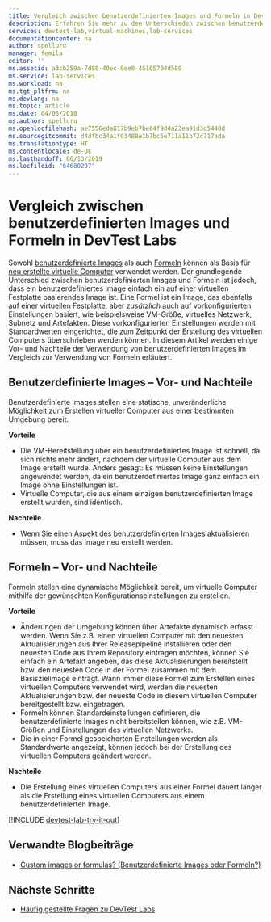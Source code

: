 ```yaml
---
title: Vergleich zwischen benutzerdefinierten Images und Formeln in DevTest Labs | Microsoft Docs
description: Erfahren Sie mehr zu den Unterschieden zwischen benutzerdefinierten Images und Formeln als Basis für virtuelle Computer, sodass Sie entscheiden können, welche Methode sich für Ihre Umgebung am besten eignet.
services: devtest-lab,virtual-machines,lab-services
documentationcenter: na
author: spelluru
manager: femila
editor: ''
ms.assetid: a3cb259a-7d80-40ec-8ee8-45105704d589
ms.service: lab-services
ms.workload: na
ms.tgt_pltfrm: na
ms.devlang: na
ms.topic: article
ms.date: 04/05/2018
ms.author: spelluru
ms.openlocfilehash: ae7556eda817b9eb7be84f9d4a23ea91d3d5440d
ms.sourcegitcommit: d4dfbc34a1f03488e1b7bc5e711a11b72c717ada
ms.translationtype: HT
ms.contentlocale: de-DE
ms.lasthandoff: 06/13/2019
ms.locfileid: "64680297"
---
```

# <a name="comparing-custom-images-and-formulas-in-devtest-labs"></a>Vergleich zwischen benutzerdefinierten Images und Formeln in DevTest Labs
Sowohl [benutzerdefinierte Images](devtest-lab-create-template.md) als auch [Formeln](devtest-lab-manage-formulas.md) können als Basis für [neu erstellte virtuelle Computer](devtest-lab-add-vm.md) verwendet werden. Der grundlegende Unterschied zwischen benutzerdefinierten Images und Formeln ist jedoch, dass ein benutzerdefiniertes Image einfach ein auf einer virtuellen Festplatte basierendes Image ist. Eine Formel ist ein Image, das ebenfalls auf einer virtuellen Festplatte, aber *zusätzlich* auch auf vorkonfigurierten Einstellungen basiert, wie beispielsweise VM-Größe, virtuelles Netzwerk, Subnetz und Artefakten. Diese vorkonfigurierten Einstellungen werden mit Standardwerten eingerichtet, die zum Zeitpunkt der Erstellung des virtuellen Computers überschrieben werden können. In diesem Artikel werden einige Vor- und Nachteile der Verwendung von benutzerdefinierten Images im Vergleich zur Verwendung von Formeln erläutert.

## <a name="custom-image-pros-and-cons"></a>Benutzerdefinierte Images – Vor- und Nachteile
Benutzerdefinierte Images stellen eine statische, unveränderliche Möglichkeit zum Erstellen virtueller Computer aus einer bestimmten Umgebung bereit. 

**Vorteile**

* Die VM-Bereitstellung über ein benutzerdefiniertes Image ist schnell, da sich nichts mehr ändert, nachdem der virtuelle Computer aus dem Image erstellt wurde. Anders gesagt: Es müssen keine Einstellungen angewendet werden, da ein benutzerdefiniertes Image ganz einfach ein Image ohne Einstellungen ist. 
* Virtuelle Computer, die aus einem einzigen benutzerdefinierten Image erstellt wurden, sind identisch.

**Nachteile**

* Wenn Sie einen Aspekt des benutzerdefinierten Images aktualisieren müssen, muss das Image neu erstellt werden.  

## <a name="formula-pros-and-cons"></a>Formeln – Vor- und Nachteile
Formeln stellen eine dynamische Möglichkeit bereit, um virtuelle Computer mithilfe der gewünschten Konfigurationseinstellungen zu erstellen.

**Vorteile**

* Änderungen der Umgebung können über Artefakte dynamisch erfasst werden. Wenn Sie z.B. einen virtuellen Computer mit den neuesten Aktualisierungen aus Ihrer Releasepipeline installieren oder den neuesten Code aus Ihrem Repository eintragen möchten, können Sie einfach ein Artefakt angeben, das diese Aktualisierungen bereitstellt bzw. den neuesten Code in der Formel zusammen mit dem Basiszielimage einträgt. Wann immer diese Formel zum Erstellen eines virtuellen Computers verwendet wird, werden die neuesten Aktualisierungen bzw. der neueste Code in diesem virtuellen Computer bereitgestellt bzw. eingetragen. 
* Formeln können Standardeinstellungen definieren, die benutzerdefinierte Images nicht bereitstellen können, wie z.B. VM-Größen und Einstellungen des virtuellen Netzwerks. 
* Die in einer Formel gespeicherten Einstellungen werden als Standardwerte angezeigt, können jedoch bei der Erstellung des virtuellen Computers geändert werden. 

**Nachteile**

* Die Erstellung eines virtuellen Computers aus einer Formel dauert länger als die Erstellung eines virtuellen Computers aus einem benutzerdefinierten Image.

[!INCLUDE [devtest-lab-try-it-out](../../includes/devtest-lab-try-it-out.md)]

## <a name="related-blog-posts"></a>Verwandte Blogbeiträge
* [Custom images or formulas? (Benutzerdefinierte Images oder Formeln?)](https://blogs.msdn.microsoft.com/devtestlab/2016/04/06/custom-images-or-formulas/)

## <a name="next-steps"></a>Nächste Schritte
- [Häufig gestellte Fragen zu DevTest Labs](devtest-lab-faq.md)
